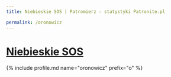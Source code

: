 ```yaml
---
title: Niebieskie SOS | Patromierz - statystyki Patronite.pl

permalink: /oronowicz
---
```


# [Niebieskie SOS](https://patronite.pl/oronowicz)

{% include profile.md name="oronowicz" prefix="o" %}
